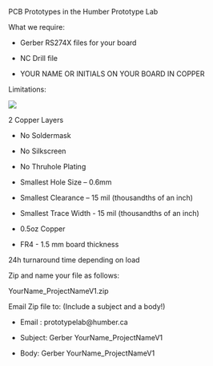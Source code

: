 PCB Prototypes in the Humber Prototype Lab

What we require:

-   Gerber RS274X files for your board

-   NC Drill file

-   YOUR NAME OR INITIALS ON YOUR BOARD IN COPPER

Limitations:

![](media/image1.png)

2 Copper Layers

-   No Soldermask

-   No Silkscreen

-   No Thruhole Plating

-   Smallest Hole Size – 0.6mm

-   Smallest Clearance – 15 mil (thousandths of an inch)

-   Smallest Trace Width - 15 mil (thousandths of an inch)

-   0.5oz Copper

-   FR4 - 1.5 mm board thickness

24h turnaround time depending on load

Zip and name your file as follows:

YourName_ProjectNameV1.zip

Email Zip file to: (Include a subject and a body!)

-   Email : prototypelab\@humber.ca

-   Subject: Gerber YourName_ProjectNameV1

-   Body: Gerber YourName_ProjectNameV1
